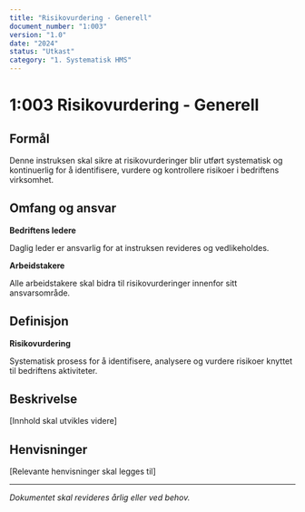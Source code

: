```yaml
---
title: "Risikovurdering - Generell"
document_number: "1:003"
version: "1.0"
date: "2024"
status: "Utkast"
category: "1. Systematisk HMS"
---
```


# 1:003 Risikovurdering - Generell

## Formål

Denne instruksen skal sikre at risikovurderinger blir utført systematisk og kontinuerlig for å identifisere, vurdere og kontrollere risikoer i bedriftens virksomhet.

## Omfang og ansvar

**Bedriftens ledere**

Daglig leder er ansvarlig for at instruksen revideres og vedlikeholdes.

**Arbeidstakere**

Alle arbeidstakere skal bidra til risikovurderinger innenfor sitt ansvarsområde.

## Definisjon

**Risikovurdering**

Systematisk prosess for å identifisere, analysere og vurdere risikoer knyttet til bedriftens aktiviteter.

## Beskrivelse

[Innhold skal utvikles videre]

## Henvisninger

[Relevante henvisninger skal legges til]

---

*Dokumentet skal revideres årlig eller ved behov.*
